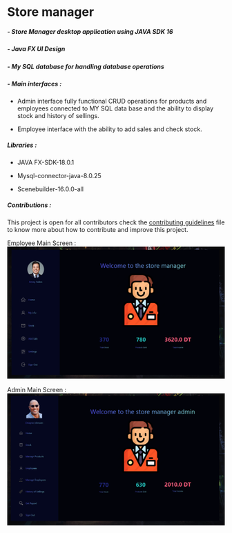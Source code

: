 # Store manager

##### - Store Manager desktop application using JAVA SDK 16

##### - Java FX UI Design

##### - My SQL database for handling database operations

##### - Main interfaces :

   - Admin interface fully functional CRUD operations for products and employees connected to MY SQL data base and the ability to display stock and history of sellings.
   
   - Employee interface with the ability to add sales and check stock.

##### Libraries :

- JAVA FX-SDK-18.0.1

- Mysql-connector-java-8.0.25

- Scenebuilder-16.0.0-all

##### Contributions :
   This project is open for all contributors check the [contributing guidelines](https://github.com/Seifenn/store-manager/blob/main/CONTRIBUTING.md) file to know more about how to contribute and improve this project.

Employee Main Screen :
![Interface](https://github.com/Seifenn/store-manager/blob/main/src/images/WorkerUI.PNG)

Admin Main Screen :
![Interface](https://github.com/Seifenn/store-manager/blob/main/src/images/AdminUI.PNG)
